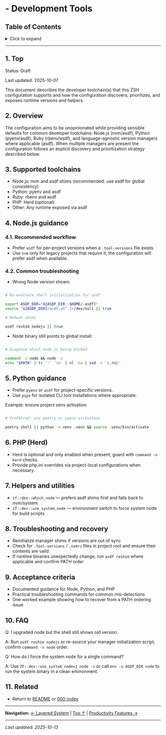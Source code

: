 # - Development Tools

## Table of Contents

<details>
<summary>Click to expand</summary>

- [1. Top](#1-top)
- [2. Overview](#2-overview)
- [3. Supported toolchains](#3-supported-toolchains)
- [4. Node.js guidance](#4-nodejs-guidance)
  - [4.1. Recommended workflow](#41-recommended-workflow)
  - [4.2. Common troubleshooting](#42-common-troubleshooting)
- [5. Python guidance](#5-python-guidance)
- [6. PHP (Herd)](#6-php-herd)
- [7. Helpers and utilities](#7-helpers-and-utilities)
- [8. Troubleshooting and recovery](#8-troubleshooting-and-recovery)
- [9. Acceptance criteria](#9-acceptance-criteria)
- [10. FAQ](#10-faq)
- [11. Related](#11-related)

</details>

---


## 1. Top

Status: Draft

Last updated: 2025-10-07

This document describes the developer toolchain(s) that this ZSH configuration supports and how the configuration discovers, prioritizes, and exposes runtime versions and helpers.

## 2. Overview

The configuration aims to be unopinionated while providing sensible defaults for common developer toolchains: Node.js (nvm/asdf), Python (pyenv/asdf), Ruby (rbenv/asdf), and language-agnostic version managers where applicable (asdf). When multiple managers are present the configuration follows an explicit discovery and prioritization strategy described below.

## 3. Supported toolchains

- Node.js: nvm and asdf shims (recommended: use asdf for global consistency)
- Python: pyenv and asdf
- Ruby: rbenv and asdf
- PHP: Herd (optional)
- Other: Any runtime exposed via asdf


## 4. Node.js guidance

### 4.1. Recommended workflow

- Prefer `asdf` for per-project versions when a `.tool-versions` file exists.
- Use `nvm` only for legacy projects that require it; the configuration will prefer asdf when available.


### 4.2. Common troubleshooting

- Wrong Node version shown:


```bash

# Re-evaluate shell initialization for asdf

export ASDF_DIR="${ASDF_DIR:-$HOME/.asdf}"
source "${ASDF_DIR}/asdf.sh" 2>/dev/null || true

# Rehash shims

asdf reshim nodejs || true
```

- Node binary still points to global install:


```bash

# Diagnose which node is being picked

command -v node && node -v
echo "$PATH" | tr ':' '\n' | nl -ba | sed -n '1,40p'
```

## 5. Python guidance

- Prefer `pyenv` or `asdf` for project-specific versions.
- Use `pipx` for isolated CLI tool installations where appropriate.


Example: ensure project venv activation

```bash

# Preferred: use poetry or pyenv-virtualenv

poetry shell || python -m venv .venv && source .venv/bin/activate
```

## 6. PHP (Herd)

- Herd is optional and only enabled when present; guard with `command -v herd` checks.
- Provide php.ini overrides via project-local configurations when necessary.


## 7. Helpers and utilities

- `zf::dev::which_node` — prefers asdf shims first and falls back to nvm/system
- `zf::dev::use_system_node` — environment switch to force system node for build scripts


## 8. Troubleshooting and recovery

- Reinitialize manager shims if versions are out of sync
- Check for `.tool-versions` / `.nvmrc` files in project root and ensure their contents are valid
- If runtime binaries unexpectedly change, run `asdf reshim` where applicable and confirm PATH order


## 9. Acceptance criteria

- Documented guidance for Node, Python, and PHP
- Practical troubleshooting commands for common mis-detections
- One worked example showing how to recover from a PATH ordering issue


## 10. FAQ

Q: I upgraded node but the shell still shows old version.

A: Run `asdf reshim nodejs` or re-source your manager initialization script; confirm `command -v node` order.

Q: How do I force the system node for a single command?

A: Use `ZF::dev::use_system_node=1 node -v` or call `env -u ASDF_DIR node` to run the system binary in a clean environment.

## 11. Related

- Return to [README](../README.md) or [000-index](000-index.md)

---

**Navigation:** [← Layered System](070-layered-system.md) | [Top ↑](#development-tools) | [Productivity Features →](110-productivity-features.md)

---

*Last updated: 2025-10-13*
